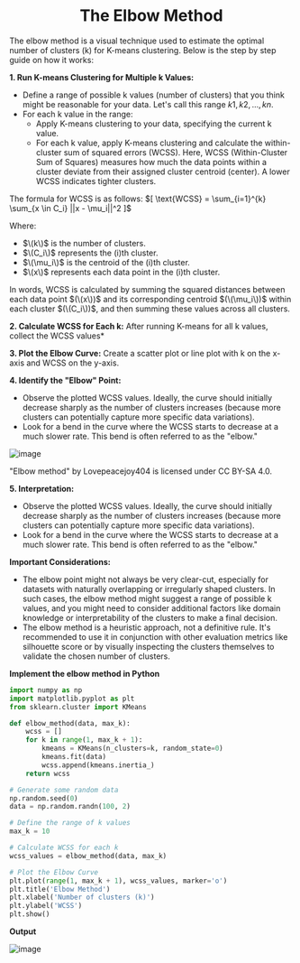 <h1 align="center">The Elbow Method</h1>

The elbow method is a visual technique used to estimate the optimal number of clusters (k) for K-means clustering. Below is the step by step guide on  how it works:

**1. Run K-means Clustering for Multiple k Values:**
- Define a range of possible k values (number of clusters) that you think might be reasonable for your data. Let's call this range ${k1, k2, ..., kn}$.
- For each k value in the range:
  - Apply K-means clustering to your data, specifying the current k value.
  - For each k value, apply K-means clustering and calculate the within-cluster sum of squared errors (WCSS). Here, WCSS (Within-Cluster Sum of Squares) measures how much the data points within a cluster deviate from their assigned cluster centroid (center). A lower WCSS indicates tighter clusters.

The formula for WCSS is as follows:
\$[
\text{WCSS} = \sum_{i=1}^{k} \sum_{x \in C_i} ||x - \mu_i||^2
\]$

Where:
- $\(k\)$ is the number of clusters.
- $\(C_i\)$ represents the \(i\)th cluster.
- $\(\mu_i\)$ is the centroid of the \(i\)th cluster.
- $\(x\)$ represents each data point in the \(i\)th cluster.

In words, WCSS is calculated by summing the squared distances between each data point $(\(x\))$ and its corresponding centroid $(\(\mu_i\))$ within each cluster $(\(C_i\))$, and then summing these values across all clusters. 
  
**2. Calculate WCSS for Each k:**
After running K-means for all k values, collect the WCSS values*

**3. Plot the Elbow Curve:**
Create a scatter plot or line plot with k on the x-axis and WCSS on the y-axis.

**4. Identify the "Elbow" Point:**
- Observe the plotted WCSS values. Ideally, the curve should initially decrease sharply as the number of clusters increases (because more clusters can potentially capture more specific data variations).
- Look for a bend in the curve where the WCSS starts to decrease at a much slower rate. This bend is often referred to as the "elbow."

![image](https://github.com/nehakardam/ml-datascience-coding-/assets/70997776/12869265-bed4-4f9a-af71-2c951821a00f)

"Elbow method" by Lovepeacejoy404 is licensed under CC BY-SA 4.0.

**5. Interpretation:**
- Observe the plotted WCSS values. Ideally, the curve should initially decrease sharply as the number of clusters increases (because more clusters can potentially capture more specific data variations).
- Look for a bend in the curve where the WCSS starts to decrease at a much slower rate. This bend is often referred to as the "elbow."

**Important Considerations:**
- The elbow point might not always be very clear-cut, especially for datasets with naturally overlapping or irregularly shaped clusters. In such cases, the elbow method might suggest a range of possible k values, and you might need to consider additional factors like domain knowledge or interpretability of the clusters to make a final decision.
- The elbow method is a heuristic approach, not a definitive rule. It's recommended to use it in conjunction with other evaluation metrics like silhouette score or by visually inspecting the clusters themselves to validate the chosen number of clusters.


**Implement the elbow method in Python**
```python
import numpy as np
import matplotlib.pyplot as plt
from sklearn.cluster import KMeans

def elbow_method(data, max_k):
    wcss = []
    for k in range(1, max_k + 1):
        kmeans = KMeans(n_clusters=k, random_state=0)
        kmeans.fit(data)
        wcss.append(kmeans.inertia_)
    return wcss

# Generate some random data
np.random.seed(0)
data = np.random.randn(100, 2)

# Define the range of k values
max_k = 10

# Calculate WCSS for each k
wcss_values = elbow_method(data, max_k)

# Plot the Elbow Curve
plt.plot(range(1, max_k + 1), wcss_values, marker='o')
plt.title('Elbow Method')
plt.xlabel('Number of clusters (k)')
plt.ylabel('WCSS')
plt.show()
```
**Output**

![image](https://github.com/nehakardam/ml-datascience-coding-/assets/70997776/fbc483ce-9e58-41d3-9c49-15ad00aae61d)
